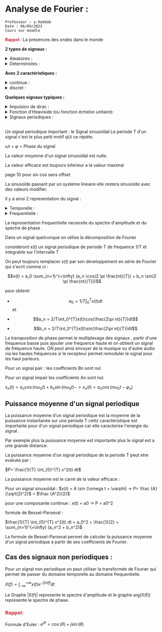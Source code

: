 [comment]: # (Initialisation des couleurs et autres styles)
<style>
r { color: #c42f3c }
o { color: Orange }
g { color: #019d00}
bl { color: #0100c8}
</style> 

# Analyse de Fourier : 
```
Professeur : y.Haddab
Date : 06/09/2023
Cours sur moodle
```
<r><b>Rappel : </b></r>
La presences des ondes dans le monde 


<b>2 types de signaux : </b>


<details><summary> Aleatoires : </summary>
Ne peux pas etres predit : <u>bruit</u>
</details>

<details><summary> Deterministes : </summary> evolution dans le temps peut etre predite : <u>sinusoidale</u>
</details>

<b>Avec 2 caractéristiques :</b>

<details><summary> continue : </summary> 
La valeur peut etre determiner a tout les instants 
</details>
<details> <summary> discret : 
</summary>
La valeur n'est pas connu a tout les instants
</details>

<b>Quelques signaux typiques :</b>

<details> <summary>Impulsion de dirac : </summary> 
Signal non réalisbale (mais on peut s'en approcher). Modeliser par une signal porte avec pour largeur tends vers 0 et pour amplitude tends vers l'infini. bref mais fort en energie.  
</details>
<details> <summary> Fonction d'Heaviside (ou fonction échelon unitaire):   </summary>
nul pour les temps negatif et 1 pour les temps positif.

</details> 

<details><summary> Signaux periodiques : </summary>
Signaux répétitifs ( a chaque periode T) :

Sinus , Triangle , Rectangle , dent de scie etc ... 

</details>
<br>

Un signal periodique important : le Signal sinusoïdal 
Le periode T d'un signal c'est le plus petit motif qUi ce répète.

$\omega$t + $\varphi$ = Phase du signal

La valeur moyenne d'un signal sinusoïdal est nulle. 

La valeur efficace est toujours inferieur a la valeur maximal 

page 10 pour sin cos sans offset 

La sinusoïde passant par un systeme lineaire elle restera sinusoïde avec des valeurs modifier. 

Il y a ainsi 2 representation du signal : 

<details><summary>Temporelle :  </summary>
Evolution en fonction du temps
</details>

<details><summary>Frequentielle  :  </summary>
Evolution en fonction de la fréquence
</details>

La representation frequentielle necessite du spectre d'amplitude et du spectre de phase .

Dans un signal quelconque on utilise la décomposition de Fourier 

consideront x(t) un signal periodique de periode T de frequence 1/T et integrable sur l'intervalle T

On peut toujours remplacer x(t) par son developpement en série de Fourier qui s'ecrit comme ci : 

$$x(t) = a_0 \sum_{n=1}^{+\infty} (a_n \cos(2 \pi \frac{nt}{T}) + b_n \sin(2 \pi \frac{nt}{T}))$$

pour obtenir
* $$a_0 = 1/T \int_0^{T}x(t)dt$$
et 


* $$a_n = 2/T\int_0^{T}x(t)\cos(\frac{2\pi nt}{T})dt$$

* $$b_n = 2/T\int_0^{T}x(t)\sin(\frac{2\pi nt}{T})dt$$

La transposition de phase permet le multiplexage des signaux , partir d'une frequence basse puis ajouter une frequence haute et on obtient un signal de fréquence haute. ON peut ainsi envoyer de la musique ou d'autre audio via les hautes fréquences si le recepteur  permet remoduler le signal pour les haut parleurs. 

Pour un signal pair : les coefficients Bn sont nul 

Pour un signal impair les coefficients An sont nul.

$x_n(t) = a_n\cos(n\omega_0t) + b_n\sin(n\omega_0t)  ->  x_n(t) = a_n\cos(n\omega_0t - \varphi_n)$

## Puissance moyenne d'un signal periodique

La puissance moyenne d'un signal periodique est la moyenne de la puissance instantanée sur une periode T cettz caractéristique est importante pour d'un signal periodique car elle caracterise l'energie du signal.

Par exemple plus la puissance moyenne est importante plus le signal est a une grande distance.

La puissance moyenne d'un signal periodique de la periode T peut etre evaluée par : 

$P= \frac{1}{T} \int_{0}^{T} x^2(t) dt$

La puissance moyenne est le carré de la valeur efficace : 

Pour un signal sinusoïdal : $x(t) = A \sin (\omega t + \varphi) -> P= \frac {A} {\sqrt(2)^2}$ = $\frac {A^2}{2}$

pour une composante continue : x(t) = a0 -> P = a0^2

formule de Bessel-Parseval :

$\frac{1}{T} \int_{0}^{T} x^2(t) dt = a_0^2 + \frac{1}{2} + \sum_{n=1}^{+\infty} (a_n^2 + b_n^2)$

La formule de Bessel-Parseval permet de calculer la puissance moyenne d'un signal periodique a partir de ses coefficients de Fourier.

## Cas des signaux non periodiques :

Pour un signal non periodique on peut utiliser la transformée de Fourier qui permet de passer du domaine temporelle au domaine frequentielle.

$X(f)=\int_{-\infty}^{+\infty} x(t) e^{-j2\pi ft} dt$

Le Graphe |X(f)| represente le spectre d'amplitude et le graphe arg(X(f)) represente le spectre de phase.

### <r> Rappel: </r>
Formule d'Euler : 
$e^{j\theta} = \cos(\theta) + j\sin(\theta)$
